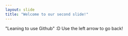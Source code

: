 ```yaml
---
layout: slide
title: "Welcome to our second slide!"
---
```

"Leaning to use Github" :D
Use the left arrow to go back!
